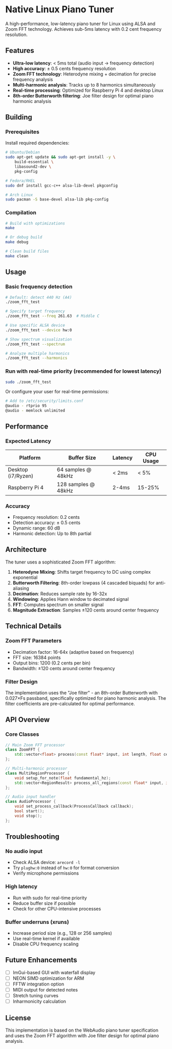 # Native Linux Piano Tuner

A high-performance, low-latency piano tuner for Linux using ALSA and Zoom FFT technology. Achieves sub-5ms latency with 0.2 cent frequency resolution.

## Features

- **Ultra-low latency**: < 5ms total (audio input → frequency detection)
- **High accuracy**: ± 0.5 cents frequency resolution
- **Zoom FFT technology**: Heterodyne mixing + decimation for precise frequency analysis
- **Multi-harmonic analysis**: Tracks up to 8 harmonics simultaneously
- **Real-time processing**: Optimized for Raspberry Pi 4 and desktop Linux
- **8th-order Butterworth filtering**: Joe filter design for optimal piano harmonic analysis

## Building

### Prerequisites

Install required dependencies:

```bash
# Ubuntu/Debian
sudo apt-get update && sudo apt-get install -y \
    build-essential \
    libasound2-dev \
    pkg-config

# Fedora/RHEL
sudo dnf install gcc-c++ alsa-lib-devel pkgconfig

# Arch Linux
sudo pacman -S base-devel alsa-lib pkg-config
```

### Compilation

```bash
# Build with optimizations
make

# Or debug build
make debug

# Clean build files
make clean
```

## Usage

### Basic frequency detection

```bash
# Default: detect 440 Hz (A4)
./zoom_fft_test

# Specify target frequency
./zoom_fft_test --freq 261.63  # Middle C

# Use specific ALSA device
./zoom_fft_test --device hw:0

# Show spectrum visualization
./zoom_fft_test --spectrum

# Analyze multiple harmonics
./zoom_fft_test --harmonics
```

### Run with real-time priority (recommended for lowest latency)

```bash
sudo ./zoom_fft_test
```

Or configure your user for real-time permissions:
```bash
# Add to /etc/security/limits.conf
@audio - rtprio 95
@audio - memlock unlimited
```

## Performance

### Expected Latency

| Platform | Buffer Size | Latency | CPU Usage |
|----------|------------|---------|-----------|
| Desktop (i7/Ryzen) | 64 samples @ 48kHz | < 2ms | < 5% |
| Raspberry Pi 4 | 128 samples @ 48kHz | 2-4ms | 15-25% |

### Accuracy

- Frequency resolution: 0.2 cents
- Detection accuracy: ± 0.5 cents
- Dynamic range: 60 dB
- Harmonic detection: Up to 8th partial

## Architecture

The tuner uses a sophisticated Zoom FFT algorithm:

1. **Heterodyne Mixing**: Shifts target frequency to DC using complex exponential
2. **Butterworth Filtering**: 8th-order lowpass (4 cascaded biquads) for anti-aliasing
3. **Decimation**: Reduces sample rate by 16-32x
4. **Windowing**: Applies Hann window to decimated signal
5. **FFT**: Computes spectrum on smaller signal
6. **Magnitude Extraction**: Samples ±120 cents around center frequency

## Technical Details

### Zoom FFT Parameters

- Decimation factor: 16-64x (adaptive based on frequency)
- FFT size: 16384 points
- Output bins: 1200 (0.2 cents per bin)
- Bandwidth: ±120 cents around center frequency

### Filter Design

The implementation uses the "Joe filter" - an 8th-order Butterworth with 0.027×Fs passband, specifically optimized for piano harmonic analysis. The filter coefficients are pre-calculated for optimal performance.

## API Overview

### Core Classes

```cpp
// Main Zoom FFT processor
class ZoomFFT {
    std::vector<float> process(const float* input, int length, float center_freq);
};

// Multi-harmonic processor
class MultiRegionProcessor {
    void setup_for_note(float fundamental_hz);
    std::vector<RegionResult> process_all_regions(const float* input, int length);
};

// Audio input handler
class AudioProcessor {
    void set_process_callback(ProcessCallback callback);
    bool start();
    void stop();
};
```

## Troubleshooting

### No audio input
- Check ALSA device: `arecord -l`
- Try `plughw:0` instead of `hw:0` for format conversion
- Verify microphone permissions

### High latency
- Run with sudo for real-time priority
- Reduce buffer size if possible
- Check for other CPU-intensive processes

### Buffer underruns (xruns)
- Increase period size (e.g., 128 or 256 samples)
- Use real-time kernel if available
- Disable CPU frequency scaling

## Future Enhancements

- [ ] ImGui-based GUI with waterfall display
- [ ] NEON SIMD optimization for ARM
- [ ] FFTW integration option
- [ ] MIDI output for detected notes
- [ ] Stretch tuning curves
- [ ] Inharmonicity calculation

## License

This implementation is based on the WebAudio piano tuner specification and uses the Zoom FFT algorithm with Joe filter design for optimal piano analysis.